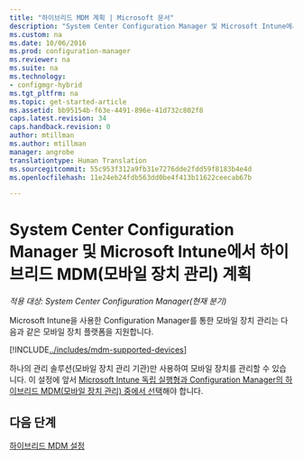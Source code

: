 ```yaml
---
title: "하이브리드 MDM 계획 | Microsoft 문서"
description: "System Center Configuration Manager 및 Microsoft Intune에서 하이브리드 모바일 장치 관리를 계획합니다."
ms.custom: na
ms.date: 10/06/2016
ms.prod: configuration-manager
ms.reviewer: na
ms.suite: na
ms.technology:
- configmgr-hybrid
ms.tgt_pltfrm: na
ms.topic: get-started-article
ms.assetid: bb95154b-f63e-4491-896e-41d732c802f8
caps.latest.revision: 34
caps.handback.revision: 0
author: mtillman
ms.author: mtillman
manager: angrobe
translationtype: Human Translation
ms.sourcegitcommit: 55c953f312a9fb31e7276dde2fdd59f8183b4e4d
ms.openlocfilehash: 11e24eb24fdb563dd0be4f413b11622ceecab67b

---
```

# <a name="plan-for-hybrid-mobile-device-management-mdm-with-system-center-configuration-manager-and-microsoft-intune"></a>System Center Configuration Manager 및 Microsoft Intune에서 하이브리드 MDM(모바일 장치 관리) 계획

*적용 대상: System Center Configuration Manager(현재 분기)*

Microsoft Intune을 사용한 Configuration Manager를 통한 모바일 장치 관리는 다음과 같은 모바일 장치 플랫폼을 지원합니다.


[!INCLUDE[../includes/mdm-supported-devices](../includes/mdm-supported-devices.md)]

하나의 관리 솔루션(모바일 장치 관리 기관)만 사용하여 모바일 장치를 관리할 수 있습니다. 이 설정에 앞서 [Microsoft Intune 독립 실행형과 Configuration Manager의 하이브리드 MDM(모바일 장치 관리) 중에서 선택](../understand/choose-between-standalone-intune-and-hybrid-mobile-device-management.md)해야 합니다.

## <a name="next-steps"></a>다음 단계
 [하이브리드 MDM 설정](../deploy-use/setup-hybrid-mdm.md)



<!--HONumber=Dec16_HO3-->


